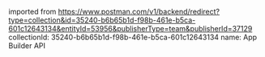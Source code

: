 imported from https://www.postman.com/v1/backend/redirect?type=collection&id=35240-b6b65b1d-f98b-461e-b5ca-601c12643134&entityId=53956&publisherType=team&publisherId=37129
collectionId: 35240-b6b65b1d-f98b-461e-b5ca-601c12643134
name: App Builder API